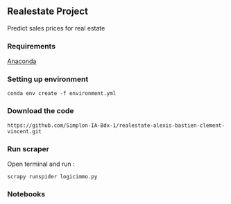 ## Realestate Project

Predict sales prices for real estate

### Requirements

[Anaconda
](https://www.anaconda.com/distribution/)

### Setting up environment

`conda env create -f environment.yml
`

### Download the code

`https://github.com/Simplon-IA-Bdx-1/realestate-alexis-bastien-clement-vincent.git
`

### Run scraper

Open terminal and run :

`scrapy runspider logicimmo.py
`

### Notebooks